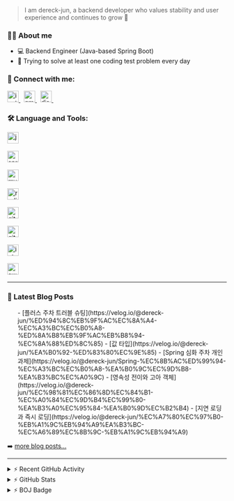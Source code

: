> I am dereck-jun, a backend developer who values stability and user experience and continues to grow 🌱

### 🙋‍♂️ About me

- ‍💻 Backend Engineer (Java-based Spring Boot)
- 💪 Trying to solve at least one coding test problem every day


### 🤝 Connect with me:

<a href="https://www.instagram.com/dereck_yjun/" target="_blank">
<img width="26" height="26" alt="instagram-icon" src="https://github.com/user-attachments/assets/2fc8adc5-b37f-4d4f-815f-97473f540526"/>
</a>&nbsp;

<a href="mailto:dereckjun2173@gmail.com" target="_blank">
<img width="26" height="26" alt="gmail-icon" src="https://github.com/user-attachments/assets/b796ebc5-5ed8-423f-8dfe-d26a12ab0fa0"/>
</a>&nbsp;

<a href="https://discord.com/users/dereck_2173" target="_blank">
<img width="26" height="26" alt="discord-icon" src="https://github.com/user-attachments/assets/005298ae-9c12-4e66-b69a-4d483e599708"/>
</a>&nbsp;

<br/>

### 🛠️ Language and Tools:

<img width="26" height="26" alt="java-icon" src="https://github.com/user-attachments/assets/adb795f5-6a0f-47ac-8484-ac366742db75"/> &nbsp;

<img width="26" height="26" alt="springBoot-icon" src="https://github.com/user-attachments/assets/e46d0be6-dbd3-4ce3-a49f-b991d506180a"/> &nbsp;

<img width="26" height="26" alt="mysql-icon" src="https://github.com/user-attachments/assets/02f25096-2c5c-479c-90b3-d9e56bfbe6f3"/> &nbsp;

<img width="26" height="26" alt="redis-icon" src="https://github.com/user-attachments/assets/54e7e6d3-1906-4faf-b3b0-da18cd9df9d0"/> &nbsp;

<img width="26" height="26" alt="git-icon" src="https://github.com/user-attachments/assets/c4b51494-5a11-4e02-9fb6-c825ba9c79e0"/> &nbsp;

<img width="26" height="26" alt="github-icon" src="https://github.com/user-attachments/assets/752a9f7b-457f-4224-bfc3-7cef82b0b9dc"/> &nbsp;

<img width="26" height="26" alt="intelliJIdea-icon" src="https://github.com/user-attachments/assets/78e5175c-f9de-4da6-99bc-1ce0a7ae77e2"/> &nbsp;

<img width="26" height="26" alt="aws-icon" src="https://github.com/user-attachments/assets/3b38108f-8f45-4e1e-9805-6bafa1819063"/> &nbsp;

<hr />


### 📕 Latest Blog Posts

<ul>
    <!-- BLOG-POST-LIST:START -->
- [플러스 주차 트러블 슈팅](https://velog.io/@dereck-jun/%ED%94%8C%EB%9F%AC%EC%8A%A4-%EC%A3%BC%EC%B0%A8-%ED%8A%B8%EB%9F%AC%EB%B8%94-%EC%8A%88%ED%8C%85)
- [값 타입](https://velog.io/@dereck-jun/%EA%B0%92-%ED%83%80%EC%9E%85)
- [Spring 심화 주차 개인 과제](https://velog.io/@dereck-jun/Spring-%EC%8B%AC%ED%99%94-%EC%A3%BC%EC%B0%A8-%EA%B0%9C%EC%9D%B8-%EA%B3%BC%EC%A0%9C)
- [영속성 전이와 고아 객체](https://velog.io/@dereck-jun/%EC%98%81%EC%86%8D%EC%84%B1-%EC%A0%84%EC%9D%B4%EC%99%80-%EA%B3%A0%EC%95%84-%EA%B0%9D%EC%B2%B4)
- [지연 로딩과 즉시 로딩](https://velog.io/@dereck-jun/%EC%A7%80%EC%97%B0-%EB%A1%9C%EB%94%A9%EA%B3%BC-%EC%A6%89%EC%8B%9C-%EB%A1%9C%EB%94%A9)
<!-- BLOG-POST-LIST:END -->
</ul>

➡️ <a href="https://velog.io/@dereck-jun/posts">more blog posts...</a>

<hr />

<details> 
  <summary>⚡️ Recent GitHub Activity</summary>

 <!--START_SECTION:activity-->
1. 🎉 Merged PR [#2](https://github.com/dereck-jun/loan-assessment/pull/2) in [dereck-jun/loan-assessment](https://github.com/dereck-jun/loan-assessment)
2. 💪 Opened PR [#2](https://github.com/dereck-jun/loan-assessment/pull/2) in [dereck-jun/loan-assessment](https://github.com/dereck-jun/loan-assessment)
3. 🎉 Merged PR [#1](https://github.com/dereck-jun/loan-assessment/pull/1) in [dereck-jun/loan-assessment](https://github.com/dereck-jun/loan-assessment)
4. 💪 Opened PR [#1](https://github.com/dereck-jun/loan-assessment/pull/1) in [dereck-jun/loan-assessment](https://github.com/dereck-jun/loan-assessment)
5. 🎉 Merged PR [#8](https://github.com/dereck-jun/p2p-loan-assessment/pull/8) in [dereck-jun/p2p-loan-assessment](https://github.com/dereck-jun/p2p-loan-assessment)
  <!--END_SECTION:activity-->
</details>

<details> 
  <summary>⚡️ GitHub Stats</summary>
  <img alt="dereck-jun's GitHub stats" src="https://github-readme-stats.vercel.app/api?username=dereck-jun&hide=stars,issues&show=reviews&show_icons=true&theme=ambient_gradient"/>
</details>

<details> 
  <summary>⚡️ BOJ Badge</summary>
  <img alt="dereckjun2173-boj-badge" src="http://mazassumnida.wtf/api/v2/generate_badge?boj=dereck2173" />
</details>






